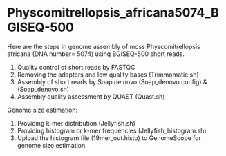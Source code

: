 # Physcomitrellopsis_africana5074_BGISEQ-500
Here are the steps in genome assembly of moss Physcomitrellopsis africana (DNA number= 5074) using BGISEQ-500 short reads.
1) Quality control of short reads by FASTQC
2) Removing the adapters and low quality bases (Trimmomatic.sh)
3) Assembly of short reads by Soap de novo (Soap_denovo.config) & (Soap_denovo.sh)
4) Assembly quality assessment by QUAST (Quast.sh)

Genome size estimation:
1) Providing k-mer distribution (Jellyfish.sh)
2) Providing histogram or k-mer frequencies (Jellyfish_histogram.sh)
3) Upload the histogram file (19mer_out.histo) to GenomeScope for genome size estimation.
